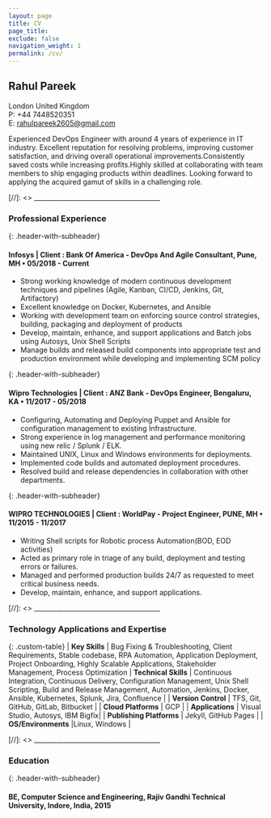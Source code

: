 ```yaml
---
layout: page
title: CV
page_title:
exclude: false
navigation_weight: 1
permalink: /cv/
---
```


<!-- [Download CV](/path/to/cv.pdf) -->

## Rahul Pareek
  
London United Kingdom  
P: +44 7448520351  
E: rahulpareek2605@gmail.com  

Experienced DevOps Engineer with around 4 years of experience in IT industry. Excellent reputation for resolving problems, improving customer satisfaction, and driving overall operational improvements.Consistently saved costs while increasing profits.Highly skilled at collaborating with team members to ship engaging products within deadlines. Looking forward to applying the acquired gamut of skills in a challenging role.

[//]: <> _______________________________________  

### Professional Experience

{: .header-with-subheader}
#### Infosys | Client : Bank Of America - DevOps And Agile Consultant, Pune, MH • 05/2018 - Current      
+ Strong working knowledge of modern continuous development techniques and pipelines (Agile, Kanban, CI/CD, Jenkins, Git, Artifactory)
+ Excellent knowledge on Docker, Kubernetes, and Ansible
+ Working with development team on enforcing source control strategies, building, packaging and deployment of products
+ Develop, maintain, enhance, and support applications and Batch jobs using Autosys, Unix Shell Scripts
+ Manage builds and released build components into appropriate test and production environment while developing and implementing SCM policy

{: .header-with-subheader}
#### Wipro Technologies | Client : ANZ Bank - DevOps Engineer, Bengaluru, KA • 11/2017 - 05/2018        
+ Configuring, Automating and Deploying Puppet and Ansible for configuration management to existing Infrastructure.
+ Strong experience in log management and performance monitoring using new relic / Splunk / ELK.
+ Maintained UNIX, Linux and Windows environments for deployments.
+ Implemented code builds and automated deployment procedures.
+ Resolved build and release dependencies in collaboration with other departments.

{: .header-with-subheader}
#### WIPRO TECHNOLOGIES | Client : WorldPay - Project Engineer, PUNE, MH • 11/2015 - 11/2017          
+ Writing Shell scripts for Robotic process Automation(BOD, EOD activities)
+ Acted as primary role in triage of any build, deployment and testing errors or failures.
+ Managed and performed production builds 24/7 as requested to meet critical business needs.
+ Develop, maintain, enhance, and support applications.


[//]: <> _______________________________________ 

### Technology Applications and Expertise

{: .custom-table}
| **Key Skills** | Bug Fixing & Troubleshooting, Client Requirements, Stable codebase, RPA Automation, Application Deployment, Project Onboarding, Highly Scalable Applications,   Stakeholder Management, Process Optimization
| **Technical Skills** | Continuous Integration, Continuous Delivery, Configuration Management, Unix Shell Scripting, Build and Release Management, Automation, Jenkins, Docker,   Ansible, Kubernetes, Splunk, Jira, Confluence |
| **Version Control** | TFS, Git, GitHub, GitLab, Bitbucket |
| **Cloud Platforms** | GCP |
| **Applications** | Visual Studio, Autosys, IBM Bigfix|
| **Publishing Platforms** | Jekyll, GitHub Pages |
| **OS/Environments** |Linux, Windows |

[//]: <> _______________________________________ 

### Education

{: .header-with-subheader}
#### BE, Computer Science and Engineering, Rajiv Gandhi Technical University, Indore, India, 2015  



